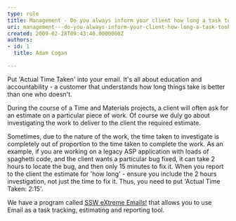 ```yaml
---
type: rule
title: Management - Do you always inform your client how long a task took?
uri: management---do-you-always-inform-your-client-how-long-a-task-took
created: 2009-02-28T09:43:40.0000000Z
authors:
- id: 1
  title: Adam Cogan

---
```




<span class='intro'> 
  <p>Put 'Actual Time Taken' into your email. It's all about education and accountability - a customer that understands how long things take is better than one who doesn't. </p>
<p>During the course of a Time and Materials projects, a client will often ask for an estimate on a particular piece of work. Of course we duly go about investigating the work to deliver to the client the required estimate.</p>
 </span>


  <p>Sometimes, due to the nature of the work, the time taken to investigate is completely out of proportion to the time taken to complete the work. As an example, if you are working on a legacy ASP application with loads of spaghetti code, and the client wants a particular bug fixed, it can take 2 hours to locate the bug, and then only 15 minutes to fix it. When you report to the client the estimate for 'how long' - ensure you include the 2 hours investigation, not just the time to fix it. Thus, you need to put 'Actual Time Taken&#58; 2&#58;15'.</p>
<div class="sswProduct">We have a program called <a href="http&#58;//www.ssw.com.au/ssw/eXtremeEmails/Default.aspx">SSW eXtreme Emails!</a> that allows you to use Email as a task tracking, estimating and reporting tool. </div>



